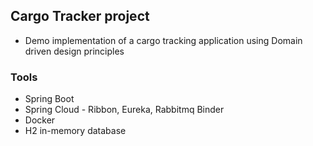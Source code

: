 ## Cargo Tracker project
* Demo implementation of a cargo tracking application using Domain driven design principles

### Tools
* Spring Boot
* Spring Cloud - Ribbon, Eureka, Rabbitmq Binder
* Docker 
* H2 in-memory database